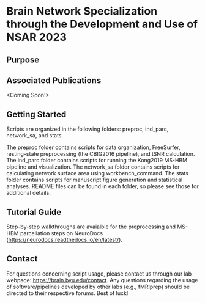 # Brain Network Specialization through the Development and Use of NSAR 2023

## Purpose

## Associated Publications 
<Coming Soon!>

## Getting Started 
Scripts are organized in the following folders: preproc, ind_parc, network_sa, and stats.

The preproc folder contains scripts for data organization, FreeSurfer, resting-state preprocessing (the CBIG2016 pipeline), and tSNR calculation. The ind_parc folder contains scripts for running the Kong2019 MS-HBM pipeline and visualization. The network_sa folder contains scripts for calculating network surface area using workbench_command. The stats folder contains scripts for manuscript figure generation and statistical analyses. README files can be found in each folder, so please see those for additional details.

## Tutorial Guide 
Step-by-step walkthroughs are avaialble for the preprocessing and MS-HBM parcellation steps on NeuroDocs (https://neurodocs.readthedocs.io/en/latest/).

## Contact
For questions concerning script usage, please contact us through our lab webpage: https://brain.byu.edu/contact. Any questions regarding the usage of software/pipelines developed by other labs (e.g., fMRIprep) should be directed to their respective forums. Best of luck!
